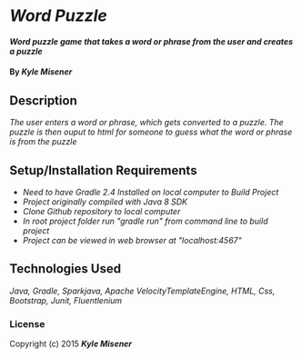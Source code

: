 # _Word Puzzle_

#### _Word puzzle game that takes a word or phrase from the user and creates a puzzle_

#### By _**Kyle Misener**_

## Description

_The user enters a word or phrase, which gets converted to a puzzle. The puzzle is then ouput to html for someone to guess
 what the word or phrase is from the puzzle_

## Setup/Installation Requirements

* _Need to have Gradle 2.4 Installed on local computer to Build Project_
* _Project originally compiled with Java 8 SDK_
* _Clone Github repository to local computer_
* _In root project folder run "gradle run" from command line to build project_
* _Project can be viewed in web browser at "localhost:4567"_

## Technologies Used

_Java, Gradle, Sparkjava, Apache VelocityTemplateEngine, HTML, Css, Bootstrap, Junit, Fluentlenium_

### License

Copyright (c) 2015 **_Kyle Misener_**

